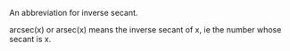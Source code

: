 An abbreviation for inverse secant.

arcsec(x) or arsec(x) means the inverse secant of x, ie the number whose
secant is x.
